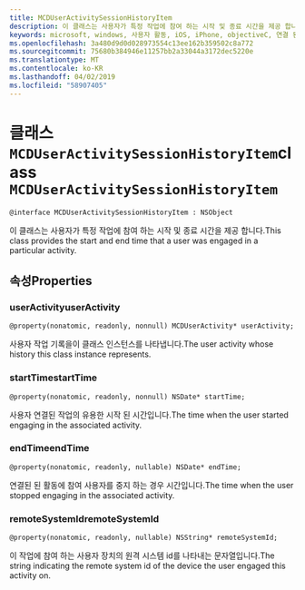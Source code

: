 ```yaml
---
title: MCDUserActivitySessionHistoryItem
description: 이 클래스는 사용자가 특정 작업에 참여 하는 시작 및 종료 시간을 제공 합니다.
keywords: microsoft, windows, 사용자 활동, iOS, iPhone, objectiveC, 연결 된 장치, 프로젝트 로마
ms.openlocfilehash: 3a480d9d0d028973554c13ee162b359502c8a772
ms.sourcegitcommit: 75680b384946e11257bb2a33044a3172dec5220e
ms.translationtype: MT
ms.contentlocale: ko-KR
ms.lasthandoff: 04/02/2019
ms.locfileid: "58907405"
---
```

# <a name="class-mcduseractivitysessionhistoryitem"></a><span data-ttu-id="4636a-104">클래스 `MCDUserActivitySessionHistoryItem`</span><span class="sxs-lookup"><span data-stu-id="4636a-104">class `MCDUserActivitySessionHistoryItem`</span></span>

```
@interface MCDUserActivitySessionHistoryItem : NSObject
```

<span data-ttu-id="4636a-105">이 클래스는 사용자가 특정 작업에 참여 하는 시작 및 종료 시간을 제공 합니다.</span><span class="sxs-lookup"><span data-stu-id="4636a-105">This class provides the start and end time that a user was engaged in a particular activity.</span></span>


## <a name="properties"></a><span data-ttu-id="4636a-106">속성</span><span class="sxs-lookup"><span data-stu-id="4636a-106">Properties</span></span>

### <a name="useractivity"></a><span data-ttu-id="4636a-107">userActivity</span><span class="sxs-lookup"><span data-stu-id="4636a-107">userActivity</span></span>
`@property(nonatomic, readonly, nonnull) MCDUserActivity* userActivity;`

<span data-ttu-id="4636a-108">사용자 작업 기록을이 클래스 인스턴스를 나타냅니다.</span><span class="sxs-lookup"><span data-stu-id="4636a-108">The user activity whose history this class instance represents.</span></span>

### <a name="starttime"></a><span data-ttu-id="4636a-109">startTime</span><span class="sxs-lookup"><span data-stu-id="4636a-109">startTime</span></span>
`@property(nonatomic, readonly, nonnull) NSDate* startTime;`

<span data-ttu-id="4636a-110">사용자 연결된 작업의 유용한 시작 된 시간입니다.</span><span class="sxs-lookup"><span data-stu-id="4636a-110">The time when the user started engaging in the associated activity.</span></span>

### <a name="endtime"></a><span data-ttu-id="4636a-111">endTime</span><span class="sxs-lookup"><span data-stu-id="4636a-111">endTime</span></span>
`@property(nonatomic, readonly, nullable) NSDate* endTime;`

<span data-ttu-id="4636a-112">연결된 된 활동에 참여 사용자를 중지 하는 경우 시간입니다.</span><span class="sxs-lookup"><span data-stu-id="4636a-112">The time when the user stopped engaging in the associated activity.</span></span>

### <a name="remotesystemid"></a><span data-ttu-id="4636a-113">remoteSystemId</span><span class="sxs-lookup"><span data-stu-id="4636a-113">remoteSystemId</span></span>
`@property(nonatomic, readonly, nullable) NSString* remoteSystemId;`

<span data-ttu-id="4636a-114">이 작업에 참여 하는 사용자 장치의 원격 시스템 id를 나타내는 문자열입니다.</span><span class="sxs-lookup"><span data-stu-id="4636a-114">The string indicating the remote system id of the device the user engaged this activity on.</span></span>